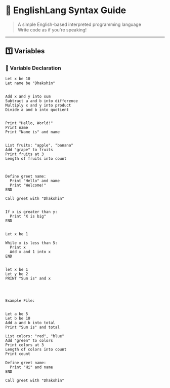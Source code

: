 # 📝 EnglishLang Syntax Guide

> A simple English-based interpreted programming language  
> Write code as if you're speaking!

---

## 1️⃣ Variables

### 🧠 Variable Declaration

```english
Let x be 10
Let name be "Dhakshin"


Add x and y into sum
Subtract a and b into difference
Multiply x and y into product
Divide a and b into quotient


Print "Hello, World!"
Print name
Print "Name is" and name


List fruits: "apple", "banana"
Add "grape" to fruits
Print fruits at 3
Length of fruits into count



Define greet name:
  Print "Hello" and name
  Print "Welcome!"
END

Call greet with "Dhakshin"


If x is greater than y:
  Print "X is big"
END


Let x be 1

While x is less than 5:
  Print x
  Add x and 1 into x
END


let x be 1
Let y be 2
PRINT "Sum is" and x




Example File:


Let a be 5
Let b be 10
Add a and b into total
Print "Sum is" and total

List colors: "red", "blue"
Add "green" to colors
Print colors at 3
Length of colors into count
Print count

Define greet name:
  Print "Hi" and name
END

Call greet with "Dhakshin"
